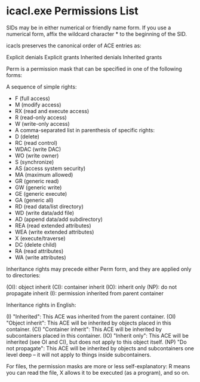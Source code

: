 # icacl.exe Permissions List


SIDs may be in either numerical or friendly name form. If you use a numerical form, affix 
the wildcard character * to the beginning of the SID.

icacls preserves the canonical order of ACE entries as:

Explicit denials
Explicit grants
Inherited denials
Inherited grants

Perm is a permission mask that can be specified in one of the following forms:

A sequence of simple rights:
- F (full access)
- M (modify access)
- RX (read and execute access)
- R (read-only access)
- W (write-only access)
- A comma-separated list in parenthesis of specific rights:
- D (delete)
- RC (read control)
- WDAC (write DAC)
- WO (write owner)
- S (synchronize)
- AS (access system security)
- MA (maximum allowed)
- GR (generic read)
- GW (generic write)
- GE (generic execute)
- GA (generic all)
- RD (read data/list directory)
- WD (write data/add file)
- AD (append data/add subdirectory)
- REA (read extended attributes)
- WEA (write extended attributes)
- X (execute/traverse)
- DC (delete child)
- RA (read attributes)
- WA (write attributes)

Inheritance rights may precede either Perm form, and they are applied only to directories:

(OI): object inherit
(CI): container inherit
(IO): inherit only
(NP): do not propagate inherit
(I): permission inherited from parent container

Inheritance rights in English:

(I) "Inherited": This ACE was inherited from the parent container.
(OI) "Object inherit": This ACE will be inherited by objects placed in this container.
(CI) "Container inherit": This ACE will be inherited by subcontainers placed in this 
container.
(IO) "Inherit only": This ACE will be inherited (see OI and CI), but does not apply to this 
object itself.
(NP) "Do not propagate": This ACE will be inherited by objects and subcontainers one level 
deep – it will not apply to things inside subcontainers.

For files, the permission masks are more or less self-explanatory: R means you can read the 
file, X allows it to be executed (as a program), and so on.
